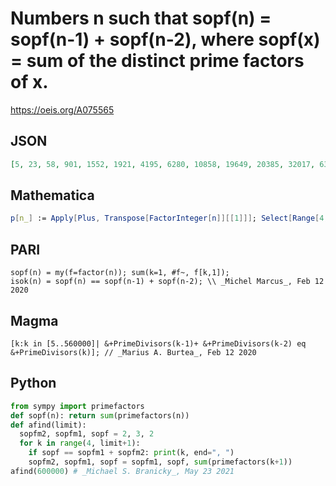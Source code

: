 # Numbers n such that sopf\(n\) \= sopf\(n\-1\) \+ sopf\(n\-2\), where sopf\(x\) \= sum of the distinct prime factors of x\.
https://oeis.org/A075565
## JSON
```JSON
[5, 23, 58, 901, 1552, 1921, 4195, 6280, 10858, 19649, 20385, 32017, 63657, 65704, 83272, 84120, 86242, 105571, 145238, 181845, 271329, 271742, 316711, 322954, 331977, 345186, 379660, 381431, 409916, 424504, 490256, 524477, 542566, 550272, 561661, 565217, 566560]
```
## Mathematica
```Mathematica
p[n_] := Apply[Plus, Transpose[FactorInteger[n]][[1]]]; Select[Range[4, 10^5], p[ # - 1] + p[ # - 2] == p[ # ] &]
```
## PARI
```PARI
sopf(n) = my(f=factor(n)); sum(k=1, #f~, f[k,1]);
isok(n) = sopf(n) == sopf(n-1) + sopf(n-2); \\ _Michel Marcus_, Feb 12 2020
```
## Magma
```Magma
[k:k in [5..560000]| &+PrimeDivisors(k-1)+ &+PrimeDivisors(k-2) eq &+PrimeDivisors(k)]; // _Marius A. Burtea_, Feb 12 2020
```
## Python
```Python
from sympy import primefactors
def sopf(n): return sum(primefactors(n))
def afind(limit):
  sopfm2, sopfm1, sopf = 2, 3, 2
  for k in range(4, limit+1):
    if sopf == sopfm1 + sopfm2: print(k, end=", ")
    sopfm2, sopfm1, sopf = sopfm1, sopf, sum(primefactors(k+1))
afind(600000) # _Michael S. Branicky_, May 23 2021
```
